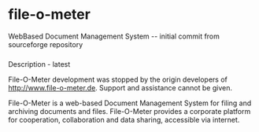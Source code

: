 # file-o-meter
WebBased Document Management System 
-- initial commit from sourceforge repository


###

Description - latest

File-O-Meter development was stopped by the origin developers of http://www.file-o-meter.de. Support and assistance cannot be given.

File-O-Meter is a web-based Document Management System for filing and archiving documents and files. File-O-Meter provides a corporate platform for cooperation, collaboration and data sharing, accessible via internet.
